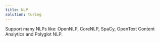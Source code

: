 ```yaml
---
title: NLP
solution: turing
---
```

Support many NLPs like: OpenNLP, CoreNLP, SpaCy, OpenText Content Analytics and Polyglot NLP.
